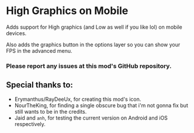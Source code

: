 # High Graphics on Mobile

Adds support for High graphics (and Low as well if you like lol) on mobile devices.

Also adds the graphics button in the options layer so you can show your FPS in the advanced menu.

### Please report any issues at this mod's GitHub repository.

## Special thanks to:
- Erymanthus/RayDeeUx, for creating this mod's icon.
- NourTheKing, for finding a single obscure bug that i'm not gonna fix but still wants to be in the credits.
- Jaid and `anh`, for testing the current version on Android and iOS respectively.
